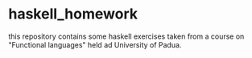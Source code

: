 # haskell_homework
this repository contains some haskell exercises taken from a course on "Functional languages" 
held ad University of Padua.
